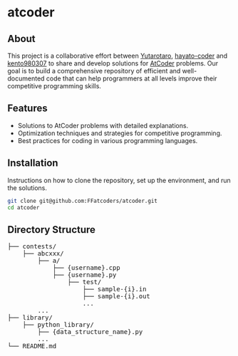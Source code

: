 # atcoder

## About
This project is a collaborative effort between [Yutarotaro](https://github.com/Yutarotaro), [hayato-coder](https://github.com/hayato-coder) and [kento980307](https://github.com/kento980037) to share and develop solutions for [AtCoder](https://atcoder.jp/?lang=ja) problems. Our goal is to build a comprehensive repository of efficient and well-documented code that can help programmers at all levels improve their competitive programming skills.

## Features
- Solutions to AtCoder problems with detailed explanations.
- Optimization techniques and strategies for competitive programming.
- Best practices for coding in various programming languages.

## Installation
Instructions on how to clone the repository, set up the environment, and run the solutions.

```bash
git clone git@github.com:FFatcoders/atcoder.git
cd atcoder
```

## Directory Structure

<pre>
├── contests/
    ├── abcxxx/
        ├── a/
            ├── {username}.cpp
            ├── {username}.py
                ├── test/
                    ├── sample-{i}.in
                    ├── sample-{i}.out
                    ...
        ...
├── library/
    ├── python_library/
        ├── {data_structure_name}.py
        ...
└── README.md
</pre>

